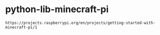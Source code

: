 # python-lib-minecraft-pi

```
https://projects.raspberrypi.org/en/projects/getting-started-with-minecraft-pi/1
```